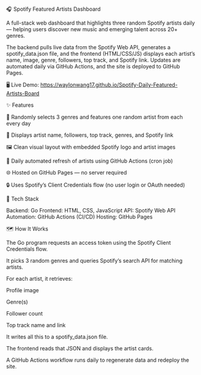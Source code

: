 🎧 Spotify Featured Artists Dashboard

A full-stack web dashboard that highlights three random Spotify artists daily — helping users discover new music and emerging talent across 20+ genres.

The backend pulls live data from the Spotify Web API, generates a spotify_data.json file, and the frontend (HTML/CSS/JS) displays each artist’s name, image, genre, followers, top track, and Spotify link.
Updates are automated daily via GitHub Actions, and the site is deployed to GitHub Pages.

🖥️ Live Demo: https://waylonwang17.github.io/Spotify-Daily-Featured-Artists-Board

✨ Features

🎲 Randomly selects 3 genres and features one random artist from each every day

🎵 Displays artist name, followers, top track, genres, and Spotify link

🖼️ Clean visual layout with embedded Spotify logo and artist images

🔁 Daily automated refresh of artists using GitHub Actions (cron job)

🌐 Hosted on GitHub Pages — no server required

🔒 Uses Spotify’s Client Credentials flow (no user login or OAuth needed)

🧱 Tech Stack

Backend: Go
Frontend: HTML, CSS, JavaScript
API: Spotify Web API
Automation: GitHub Actions (CI/CD)
Hosting: GitHub Pages

🗺️ How It Works

The Go program requests an access token using the Spotify Client Credentials flow.

It picks 3 random genres and queries Spotify’s search API for matching artists.

For each artist, it retrieves:

Profile image

Genre(s)

Follower count

Top track name and link

It writes all this to a spotify_data.json file.

The frontend reads that JSON and displays the artist cards.

A GitHub Actions workflow runs daily to regenerate data and redeploy the site.
